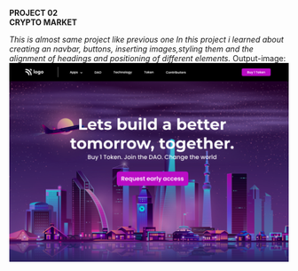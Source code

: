**PROJECT 02**  
**CRYPTO MARKET**

_This is almost same project like previous one In this project i learned about creating an navbar, buttons, inserting images,styling them and the alignment of headings and positioning of different elements._ 
Output-image:
![Crypto market](./output.png)